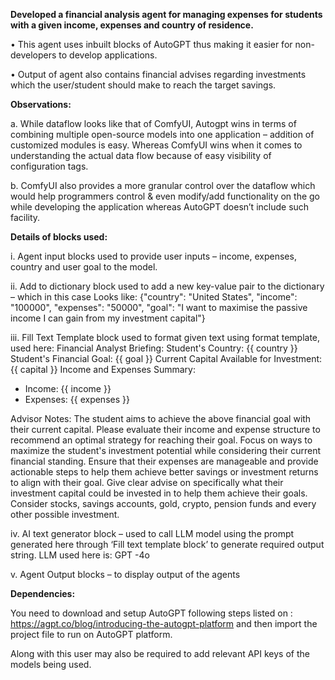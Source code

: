 **Developed a financial analysis agent for managing expenses for students with a given income, expenses and country of residence.** 

•	This agent uses inbuilt blocks of AutoGPT thus making it easier for non-developers to develop applications.

•	Output of agent also contains financial advises regarding investments which the user/student should make to reach the target savings.
 
**Observations:**

a.	While dataflow looks like that of ComfyUI, Autogpt wins in terms of combining multiple open-source models into one application – addition of customized modules is easy. Whereas ComfyUI wins when it comes to understanding the actual data flow because of easy visibility of configuration tags.

b.	ComfyUI also provides a more granular control over the dataflow which would help programmers control & even modify/add functionality on the go while developing the application whereas AutoGPT doesn’t include such facility.

**Details of blocks used:**

i.	Agent input blocks used to provide user inputs – income, expenses, country and user goal to the model.

ii.	Add to dictionary block used to add a new key-value pair to the dictionary – which in this case 
Looks like:
{"country": "United States",
 "income": "100000", 
 "expenses": "50000", 
 "goal": "I want to maximise the passive income I can gain from my investment capital"}

iii.	Fill Text Template block used to format given text using format template, used here:
Financial Analyst Briefing:
Student's Country: {{ country }}
Student's Financial Goal: {{ goal }}
Current Capital Available for Investment: {{ capital }}
Income and Expenses Summary:
- Income: {{ income }}
- Expenses: {{ expenses }}

Advisor Notes:
The student aims to achieve the above financial goal with their current capital. Please evaluate their income and expense structure to recommend an optimal strategy for reaching their goal. Focus on ways to maximize the student's investment potential while considering their current financial standing. 
Ensure that their expenses are manageable and provide actionable steps to help them achieve better savings or investment returns to align with their goal.
Give clear advise on specifically what their investment capital could be invested in to help them achieve their goals. Consider stocks, savings accounts, gold, crypto, pension funds and every other possible investment.

iv.	AI text generator block – used to call LLM model using the prompt generated here through ‘Fill text template block’ to generate required output string. LLM used here is: GPT -4o

v.	Agent Output blocks – to display output of the agents

**Dependencies:**

You need to download and setup AutoGPT following steps listed on : https://agpt.co/blog/introducing-the-autogpt-platform and then import the project file to run on AutoGPT platform.

Along with this user may also be required to add relevant API keys of the models being used.
